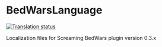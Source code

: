 # BedWarsLanguage
[![Translation status](http://weblate.screamingsandals.org/widgets/bedwars/-/0-3-x/svg-badge.svg)](http://weblate.screamingsandals.org/engage/bedwars/)

Localization files for Screaming BedWars plugin version 0.3.x
